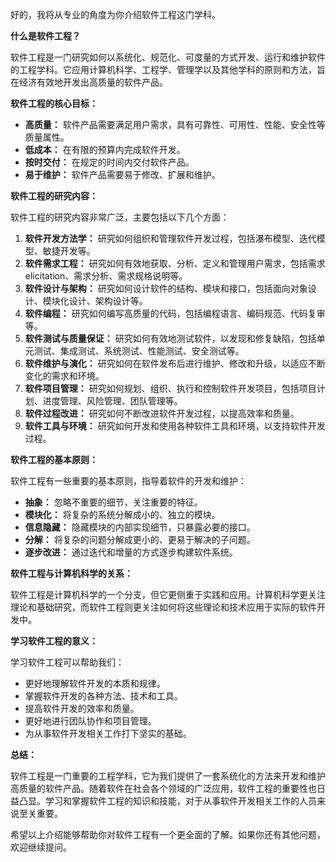 好的，我将从专业的角度为你介绍软件工程这门学科。

**什么是软件工程？**

软件工程是一门研究如何以系统化、规范化、可度量的方式开发、运行和维护软件的工程学科。它应用计算机科学、工程学、管理学以及其他学科的原则和方法，旨在经济有效地开发出高质量的软件产品。

**软件工程的核心目标：**

- **高质量：** 软件产品需要满足用户需求，具有可靠性、可用性、性能、安全性等质量属性。
- **低成本：** 在有限的预算内完成软件开发。
- **按时交付：** 在规定的时间内交付软件产品。
- **易于维护：** 软件产品需要易于修改、扩展和维护。

**软件工程的研究内容：**

软件工程的研究内容非常广泛，主要包括以下几个方面：

1. **软件开发方法学：** 研究如何组织和管理软件开发过程，包括瀑布模型、迭代模型、敏捷开发等。
2. **软件需求工程：** 研究如何有效地获取、分析、定义和管理用户需求，包括需求 elicitation、需求分析、需求规格说明等。
3. **软件设计与架构：** 研究如何设计软件的结构、模块和接口，包括面向对象设计、模块化设计、架构设计等。
4. **软件编程：** 研究如何编写高质量的代码，包括编程语言、编码规范、代码复审等。
5. **软件测试与质量保证：** 研究如何有效地测试软件，以发现和修复缺陷，包括单元测试、集成测试、系统测试、性能测试、安全测试等。
6. **软件维护与演化：** 研究如何在软件发布后进行维护、修改和升级，以适应不断变化的需求和环境。
7. **软件项目管理：** 研究如何规划、组织、执行和控制软件开发项目，包括项目计划、进度管理、风险管理、团队管理等。
8. **软件过程改进：** 研究如何不断改进软件开发过程，以提高效率和质量。
9. **软件工具与环境：** 研究如何开发和使用各种软件工具和环境，以支持软件开发过程。

**软件工程的基本原则：**

软件工程有一些重要的基本原则，指导着软件的开发和维护：

- **抽象：** 忽略不重要的细节，关注重要的特征。
- **模块化：** 将复杂的系统分解成小的、独立的模块。
- **信息隐藏：** 隐藏模块的内部实现细节，只暴露必要的接口。
- **分解：** 将复杂的问题分解成更小的、更易于解决的子问题。
- **逐步改进：** 通过迭代和增量的方式逐步构建软件系统。

**软件工程与计算机科学的关系：**

软件工程是计算机科学的一个分支，但它更侧重于实践和应用。计算机科学更关注理论和基础研究，而软件工程则更关注如何将这些理论和技术应用于实际的软件开发中。

**学习软件工程的意义：**

学习软件工程可以帮助我们：

- 更好地理解软件开发的本质和规律。
- 掌握软件开发的各种方法、技术和工具。
- 提高软件开发的效率和质量。
- 更好地进行团队协作和项目管理。
- 为从事软件开发相关工作打下坚实的基础。

**总结：**

软件工程是一门重要的工程学科，它为我们提供了一套系统化的方法来开发和维护高质量的软件产品。随着软件在社会各个领域的广泛应用，软件工程的重要性也日益凸显。学习和掌握软件工程的知识和技能，对于从事软件开发相关工作的人员来说至关重要。

希望以上介绍能够帮助你对软件工程有一个更全面的了解。如果你还有其他问题，欢迎继续提问。